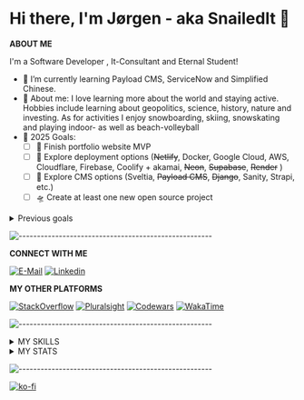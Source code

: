 # Hi there, I'm Jørgen - aka Snailedlt 👋
<!--Not Snailedit :) -->

**ABOUT ME**

I'm a Software Developer , It-Consultant and Eternal Student!

- 🌱 I’m currently learning Payload CMS, ServiceNow and Simplified Chinese.
- 👤 About me: I love learning more about the world and staying active. Hobbies include learning about geopolitics, science, history, nature and investing. As for activities I enjoy snowboarding, skiing, snowskating and playing indoor- as well as beach-volleyball
- 🥅 2025 Goals:
  - [ ] 📄 Finish portfolio website MVP
  - [ ] 🚀 Explore deployment options (~~Netlify~~, Docker, Google Cloud, AWS, Cloudflare, Firebase, Coolify + akamai, ~~Neon~~, ~~Supabase~~, ~~Render~~ )
  - [ ] 📝 Explore CMS options (Sveltia, ~~Payload CMS~~, ~~Django~~, Sanity, Strapi, etc.)
  - [ ] 🛸 Create at least one new open source project

<details>
  <summary>Previous goals</summary>

- 🥅 2024 Goals:
  - [ ] 📄 Create my own website and portfolio <!-- 🟡*Progress:* Started from scratch again. Backend is mostly done locally, but missing data, frontend, and deployment for DB and file hosting. Also added [Markdown-Videos](https://github.com/Snailedlt/Markdown-Videos) and [SVG Recolor](https://github.com/Snailedlt/svg-recolor) to the domain -->
  - [x] 💻 Learn Sveltekit <!-- 🟢*Achieved:* Learned the basics but didn’t have much time to use it in projects -->
  - [x] 🛸 Create at Least One New Open Source Project <!-- 🟢*Achieved:* Created 3 projects that I'm happy with: [Markdown-Videos](https://github.com/Snailedlt/Markdown-Videos), [Svelte Payload Example](https://github.com/Snailedlt/svelte-payload-example),[SVG Recolor](https://github.com/Snailedlt/svg-recolor) -->

- 🥅 2023 Goals:
  - [ ] 📄 Create my own website and portfolio <!-- 🟡*Progress*: I got started creating the backend. Also registered the domain https://jorgenkh.no -->
  - [x] 💻 Learn Django <!-- 🟢*Achieved*: I used Django in multiple projects professionally -->
  - [x] 💻 Learn the basics of Rust <!-- 🟢*Achieved*: I learned the basics, but didn't get much time to use it in projects -->
  - [ ] 💻 Learn Sveltekit <!-- 🔴*Not achieved*: Didn't get time for this one, but got lots of experience with Svelte from projects at work -->
  - [x] 🛸 Create at least one new open source project <!-- 🟢*Achieved*: Started to contribute more to projects I actually use -->

- 🥅 2022 Goals:
  - [ ] 🎮 Learn Game Development (Love2D, Unreal/Unity/Godot, Blender) <!-- 🟡*Progress*: I learned some Love2D and Unity, but not much and mostly theoretical. Created a very basic VR game called [OpenSaber](https://github.com/Snailedlt/OpenSaber) in Unity following a tutorial. Also followed the first 2 lessons of Harvard's [CS50’s Introduction to Game Development](https://cs50.harvard.edu/games/2018/) class using Love2D-->
  - [ ] 💻 Become proficient with C# <!-- 🟡*Progress*: I took a lot of courses and some algorithm training to learn the basics, but didn't get to use it much. -->
  - [x] 💻 Become proficient with Svelte and NodeJS <!-- 🟢*Achieved*: I used Svelte and NodeJS in multiple projects, both professionally and in small hobby projects -->
  - [x] 🛸 Contribute more to Open Source projects <!-- 🟢*Achieved*: Became maintainer of [devicons](https://github.com/devicons/devicon-->
  - [ ] 📄 Create my own website and portfolio <!-- 🔴*Not achieved* -->

</details>

![-----------------------------------------------------](https://raw.githubusercontent.com/andreasbm/readme/master/assets/lines/aqua.png)

**CONNECT WITH ME**

[<img title="E-Mail" height=50px src="https://upload.wikimedia.org/wikipedia/commons/7/7e/Gmail_icon_%282020%29.svg" />][mail]
[<img title="Linkedin" height=50px src="https://cdn.jsdelivr.net/gh/devicons/devicon/icons/linkedin/linkedin-original.svg" />][linkedin]

**MY OTHER PLATFORMS**

[<img title="StackOverflow" height=50px src="https://upload.wikimedia.org/wikipedia/commons/e/ef/Stack_Overflow_icon.svg" />][stackoverflow]
[<img title="Pluralsight" height=50px src="https://user-images.githubusercontent.com/43886029/184349691-bc76017d-1548-4663-8aad-8c1415b99f27.svg" />][pluralsight]
[<img title="Codewars" height=50px src="https://www.codewars.com/packs/assets/logo.f607a0fb.svg" />][codewars]
[<img title="WakaTime" height=50px src="https://user-images.githubusercontent.com/43886029/193454699-4bd4e5d2-4dfb-4093-bd2a-35915fe0daf4.svg" />][wakatime]

![-----------------------------------------------------](https://raw.githubusercontent.com/andreasbm/readme/master/assets/lines/aqua.png)

<details>
  <summary>MY SKILLS</summary>

  <div align="center">
    <i
      >Languages, Frameworks and Databases are ordered by proficiency (highest
      to lowest)</i
    >
  </div>

  <div align="center"><h3>Languages</h3></div>
  <table align="center" width="400px">
    <tbody>
      <tr valign="top">
        <td width="80px" align="center">
          <span
            ><sup><b>JavaScript</b></sup></span
          ><br />
          <img
            alt="JavaScript"
            title="JavaScript"
            width="50px"
            src="https://cdn.jsdelivr.net/gh/devicons/devicon/icons/javascript/javascript-original.svg"
          />
        </td>
        <td width="80px" align="center">
          <span
            ><sup><b>TypeScript</b></sup></span
          ><br />
          <img
            alt="TypeScript"
            title="TypeScript"
            width="50px"
            src="https://cdn.jsdelivr.net/gh/devicons/devicon/icons/typescript/typescript-original.svg"
          />
        </td>
        <td width="80px" align="center">
          <span
            ><sup><b>Groovy</sup></b></span
          ><br />
          <img
            alt="Groovy"
            title="Groovy"
            width="50px"
            src="https://cdn.jsdelivr.net/gh/devicons/devicon/icons/groovy/groovy-original.svg"
          />
        </td>
        <td width="80px" align="center">
          <span
            ><sup><b>Java</sup></b></span
          ><br />
          <img
            alt="Java"
            title="Java"
            width="50px"
            src="https://cdn.jsdelivr.net/gh/devicons/devicon/icons/java/java-original.svg"
          />
        </td>
        <td width="80px" align="center">
          <span
            ><sup><b>Python</sup></b></span
          ><br />
          <img
            alt="Python"
            title="Python"
            width="50px"
            src="https://cdn.jsdelivr.net/gh/devicons/devicon/icons/python/python-original.svg"
          />
        </td>
      </tr>
      <tr valign="top">
        <td width="80px" align="center">
          <span
            ><sup><b>Bash</sup></b></span
          ><br />
          <img
            alt="Bash"
            title="Bash"
            width="50px"
            src="https://cdn.jsdelivr.net/gh/devicons/devicon/icons/bash/bash-original.svg"
          />
        </td>
        <td width="80px" align="center">
          <span
            ><sup><b>HTML5</sup></b></span
          ><br />
          <img
            alt="HTML5"
            title="HTML5"
            width="50px"
            src="https://cdn.jsdelivr.net/gh/devicons/devicon/icons/html5/html5-original.svg"
          />
        </td>
        <td width="80px" align="center">
          <span
            ><sup><b>CSS3</sup></b></span
          ><br />
          <img
            alt="CSS3"
            title="CSS3"
            width="50px"
            src="https://cdn.jsdelivr.net/gh/devicons/devicon/icons/css3/css3-original.svg"
          />
        </td>
        <td width="80px" align="center">
          <span
            ><sup><b>Kotlin</sup></b></span
          ><br />
          <img
            alt="Kotlin"
            title="Kotlin"
            width="50px"
            src="https://cdn.jsdelivr.net/gh/devicons/devicon/icons/kotlin/kotlin-original.svg"
          />
        </td>
        <td width="80px" align="center">
          <span
            ><sup><b>PHP</sup></b></span
          ><br />
          <img
            alt="PHP"
            title="PHP"
            width="50px"
            src="https://cdn.jsdelivr.net/gh/devicons/devicon/icons/php/php-original.svg"
          />
        </td>
      </tr>
      <tr>
        <td width="100rem" align="center">
          <span
            ><sup><b>C#</sup></b></span
          ><br />
          <img
            alt="C#"
            title="C#"
            width="50px"
            src="https://cdn.jsdelivr.net/gh/devicons/devicon/icons/csharp/csharp-original.svg"
          />
        </td>
        <td width="80px" align="center">
          <span
            ><sup><b>Lua</sup></b></span
          ><br />
          <img
            alt="Lua"
            title="Lua"
            width="50px"
            src="https://cdn.jsdelivr.net/gh/devicons/devicon/icons/lua/lua-original.svg"
          />
        </td>
      </tr>
    </tbody>
  </table>

  <div align="center"><h3>Frameworks and Libraries</h3></div>
  <table align="center" width="400px">
    <tbody>
      <tr valign="top">
        <td width="80px" align="center">
          <span
            ><sup><b>Svelte</sup></b></span
          ><br />
          <img
            alt="Svelte"
            title="Svelte"
            width="50px"
            src="https://cdn.jsdelivr.net/gh/devicons/devicon/icons/svelte/svelte-original.svg"
          />
        </td>
        <td width="80px" align="center">
          <span
            ><sup><b>Next.js</sup></b></span
          ><br />
          <img
            alt="Next.js"
            title="Next.js"
            width="50px"
            src="https://cdn.jsdelivr.net/gh/devicons/devicon@latest/icons/nextjs/nextjs-original.svg"
          />
        </td>
        <td width="80px" align="center">
          <span
            ><sup><b>Django</sup></b></span
          ><br />
          <img
            alt="Django"
            title="Django"
            width="50px"
            src="https://cdn.jsdelivr.net/gh/devicons/devicon/icons/django/django-plain.svg"
          />
        </td>
        <td width="80px" align="center">
          <span
            ><sup><b>Node.js</sup></b></span
          ><br />
          <img
            alt="Node.js"
            title="Node.js"
            width="50px"
            src="https://cdn.jsdelivr.net/gh/devicons/devicon/icons/nodejs/nodejs-original.svg"
          />
        </td>
        <td width="80px" align="center">
          <span
            ><sup><b>FastAPI</sup></b></span
          ><br />
          <img
            alt="FastAPI"
            title="FastAPI"
            width="50px"
            src="https://cdn.jsdelivr.net/gh/devicons/devicon/icons/fastapi/fastapi-original.svg"
          />
        </td>
      </tr>
      <tr valign="top">
        <td width="80px" align="center">
          <span
            ><sup><b>Discord.js</sup></b></span
          ><br />
          <img
            alt="Discord.js"
            title="Discord.js"
            width="50px"
            src="https://cdn.jsdelivr.net/gh/devicons/devicon/icons/discordjs/discordjs-original.svg"
          />
        </td>
        <td width="80px" align="center">
          <span
            ><sup><b>Vue</sup></b></span
          ><br />
          <img
            alt="Vue"
            title="Vue"
            width="50px"
            src="https://cdn.jsdelivr.net/gh/devicons/devicon/icons/vuejs/vuejs-original.svg"
          />
        </td>
        <td width="80px" align="center">
          <span
            ><sup><b>Laravel</sup></b></span
          ><br />
          <img
            alt="Laravel"
            title="Laravel"
            width="50px"
            src="https://cdn.jsdelivr.net/gh/devicons/devicon/icons/laravel/laravel-original.svg"
          />
        </td>
        <td width="80px" align="center">
          <span
            ><sup><b>React</sup></b></span
          ><br />
          <img
            alt="React"
            title="React"
            width="50px"
            src="https://cdn.jsdelivr.net/gh/devicons/devicon/icons/react/react-original.svg"
          />
        </td>
        <td width="80px" align="center">
          <span
            ><sup><b>Meteor</sup></b></span
          ><br />
          <img
            alt="Meteor"
            title="Meteor"
            width="50px"
            src="https://cdn.jsdelivr.net/gh/devicons/devicon/icons/meteor/meteor-original.svg"
          />
        </td>
      </tr>
    </tbody>
  </table>

  <div align="center"><h3>Databases</h3></div>
  <table align="center" width="400px">
    <tbody>
      <tr valign="top">
        <td width="80px" align="center">
          <span
            ><sup><b>Azure SQL Database</sup></b></span
          ><br />
          <img
            alt="Azure SQL Database"
            title="Azure SQL Database"
            width="50px"
            src="https://code.benco.io/icon-collection/azure-docs/sql-database.svg"
          />
        </td>
        <td width="80px" align="center">
          <span
            ><sup><b>MariaDB</sup></b></span
          ><br />
          <img
            alt="MariaDB"
            title="MariaDB"
            width="50px"
            src="https://mariadb.com/wp-content/uploads/2019/11/mariadb-logo-vertical_blue.svg"
          />
        </td>
        <td width="80px" align="center">
          <span
            ><sup><b>MySQL</sup></b></span
          ><br />
          <img
            alt="MySQL"
            title="MySQL"
            width="50px"
            src="https://cdn.jsdelivr.net/gh/devicons/devicon/icons/mysql/mysql-original.svg"
          />
        </td>
        <td width="80px" align="center">
          <span
            ><sup><b>PostgreSQL</sup></b></span
          ><br />
          <img
            alt="PostgreSQL"
            title="PostgreSQL"
            width="50px"
            src="https://cdn.jsdelivr.net/gh/devicons/devicon/icons/postgresql/postgresql-original.svg"
          />
        </td>
        <td width="80px" align="center">
          <span
            ><sup><b>SQLite</sup></b></span
          ><br />
          <img
            alt="SQLite"
            title="SQLite"
            width="50px"
            src="https://cdn.jsdelivr.net/gh/devicons/devicon/icons/sqlite/sqlite-original.svg"
          />
        </td>
      </tr>
      <tr>
        <td width="80px" align="center">
          <span
            ><sup><b>MongoDB</sup></b></span
          ><br />
          <img
            alt="MongoDB"
            title="MongoDB"
            width="50px"
            src="https://cdn.jsdelivr.net/gh/devicons/devicon/icons/mongodb/mongodb-original.svg"
          />
        </td>
      </tr>
    </tbody>
  </table>

  <div align="center"><h3>IDE's and Code Editors</h3></div>
  <table align="center" width="400px">
    <tbody>
      <tr valign="top">
        <td width="80px" align="center">
          <span
            ><sup><b>VSCode</sup></b></span
          ><br />
          <img
            align="bottom"
            alt="Visual Studio Code"
            title="Visual Studio Code"
            width="50px"
            src="https://cdn.jsdelivr.net/gh/devicons/devicon/icons/vscode/vscode-original.svg"
          />
        </td>
        <td width="80px" align="center">
          <span
            ><sup><b>Android Studio</sup></b></span
          ><br />
          <img
            align="bottom"
            alt="Android Studio"
            title="Android Studio"
            width="50px"
            src="https://cdn.jsdelivr.net/gh/devicons/devicon/icons/androidstudio/androidstudio-original.svg"
          />
        </td>
        <td width="80px" align="center">
          <span
            ><sup><b>PHPStorm</sup></b></span
          ><br />
          <img
            align="bottom"
            alt="PHPStorm"
            title="PHPStorm"
            width="50px"
            src="https://cdn.freebiesupply.com/logos/large/2x/phpstorm-1-logo-svg-vector.svg"
          />
        </td>
        <td width="80px" align="center">
          <span
            ><sup><b>IntelliJ</sup></b></span
          ><br />
          <img
            alt="IntelliJ"
            title="IntelliJ"
            width="50px"
            src="https://cdn.freebiesupply.com/logos/large/2x/intellij-idea-1-logo-svg-vector.svg"
          />
        </td>
        <td width="80px" align="center">
          <span
            ><sup><b>WebStorm</sup></b></span
          ><br />
          <img
            align="bottom"
            alt="WebStorm"
            title="WebStorm"
            width="50px"
            src="https://raw.githubusercontent.com/devicons/devicon/ef4f985f582054dfb1f52edac014bd3e011a327c/icons/webstorm/webstorm-original.svg"
          />
        </td>
      </tr>
      <tr valign="top">
        <td width="80px" align="center">
          <span
            ><sup><b>Netbeans</sup></b></span
          ><br />
          <img
            alt="Netbeans"
            title="Netbeans"
            width="50px"
            src="https://upload.wikimedia.org/wikipedia/commons/9/98/Apache_NetBeans_Logo.svg"
          />
        </td>
        <td width="80px" align="center">
          <span
            ><sup><b>Visual Studio</sup></b></span
          ><br />
          <img
            alt="Visual Studio"
            title="Visual Studio"
            width="50px"
            src="https://cdn.jsdelivr.net/gh/devicons/devicon/icons/visualstudio/visualstudio-plain.svg"
          />
        </td>
      </tr>
    </tbody>
  </table>

  <div align="center"><h3>Tools</h3></div>
  <table align="center" width="400px">
    <tbody>
      <tr valign="top">
        <td width="80px" align="center">
          <span
            ><sup><b>Git</sup></b></span
          ><br />
          <img
            alt="Git"
            title="Git"
            width="50px"
            src="https://cdn.jsdelivr.net/gh/devicons/devicon/icons/git/git-original.svg"
          />
        </td>
        <td width="80px" align="center">
          <span
            ><sup><b>GitHub</sup></b></span
          ><br />
          <picture
            ><source
              media="(prefers-color-scheme: dark)"
              srcset="
                https://user-images.githubusercontent.com/43886029/180790910-37fc43da-eb83-4db6-9079-469fe83be1d5.svg
              " />
            <img
              alt="GitHub"
              title="GitHub"
              width="50px"
              src="https://cdn.jsdelivr.net/gh/devicons/devicon/icons/github/github-original.svg"
          /></picture>
        </td>
        <td width="80px" align="center">
          <span
            ><sup><b>GitLab</sup></b></span
          ><br />
          <img
            alt="GitLab"
            title="GitLab"
            width="50px"
            src="https://cdn.jsdelivr.net/gh/devicons/devicon/icons/gitlab/gitlab-original.svg"
          />
        </td>
        <td width="80px" align="center">
          <span
            ><sup><b>BitBucket</sup></b></span
          ><br />
          <img
            alt="BitBucket"
            title="BitBucket"
            width="50px"
            src="https://cdn.jsdelivr.net/gh/devicons/devicon/icons/bitbucket/bitbucket-original.svg"
          />
        </td>
        <td width="80px" align="center">
          <span
            ><sup><b>Azure DevOps</sup></b></span
          ><br />
          <img
            alt="Azure DevOps"
            title="Azure DevOps"
            width="50px"
            src="https://cdn.jsdelivr.net/npm/simple-icons@3.13.0/icons/azuredevops.svg"
          />
        </td>
      </tr>
      <tr valign="top">
        <td width="80px" align="center">
          <span
            ><sup><b>Azure</sup></b></span
          ><br />
          <img
            alt="Azure"
            title="Azure"
            width="50px"
            src="https://cdn.jsdelivr.net/gh/devicons/devicon/icons/azure/azure-original.svg"
          />
        </td>
        <td width="80px" align="center">
          <span
            ><sup><b>Azure Data Factory</sup></b></span
          ><br />
          <img
            alt="Azure Data Factory"
            title="Azure Data Factory"
            width="50px"
            src="https://code.benco.io/icon-collection/azure-docs/data-factory.svg"
          />
        </td>
        <td width="80px" align="center">
          <span
            ><sup><b>Azure Logic Apps</sup></b></span
          ><br />
          <img
            alt="Azure Logic Apps"
            title="Azure Logic Apps"
            width="50px"
            src="https://code.benco.io/icon-collection/azure-docs/logic-apps.svg"
          />
        </td>
        <td width="80px" align="center">
          <span
            ><sup><b>Power BI</sup></b></span
          ><br />
          <img
            alt="Power BI"
            title="Power BI"
            width="50px"
            src="https://powerbi.microsoft.com/pictures/application-logos/svg/powerbi.svg"
          />
        </td>
        <td width="80px" align="center">
          <span
            ><sup><b>Jira</sup></b></span
          ><br />
          <img
            alt="Jira"
            title="Jira"
            width="50px"
            src="https://cdn.jsdelivr.net/gh/devicons/devicon/icons/jira/jira-original.svg"
          />
        </td>
      </tr>
      <tr valign="top">
        <td width="80px" align="center">
          <span
            ><sup><b>Confluence</sup></b></span
          ><br />
          <img
            alt="Confluence"
            title="Confluence"
            width="50px"
            src="https://cdn.jsdelivr.net/gh/devicons/devicon/icons/confluence/confluence-original.svg"
          />
        </td>
        <td width="80px" align="center">
          <span
            ><sup><b>Trello</sup></b></span
          ><br />
          <img
            alt="Trello"
            title="Trello"
            width="50px"
            src="https://cdn.jsdelivr.net/gh/devicons/devicon/icons/trello/trello-plain.svg"
          />
        </td>
        <td width="80px" align="center">
          <span
            ><sup><b>IFTTT</sup></b></span
          ><br />
          <img
            alt="IFTTT"
            title="IFTTT"
            width="50px"
            src="https://cdn.jsdelivr.net/gh/devicons/devicon/icons/ifttt/ifttt-original.svg"
          />
        </td>
        <td width="80px" align="center">
          <span
            ><sup><b>Jenkins</sup></b></span
          ><br />
          <img
            alt="Jenkins"
            title="Jenkins"
            width="50px"
            src="https://raw.githubusercontent.com/devicons/devicon/1119b9f84c0290e0f0b38982099a2bd027a48bf1/icons/jenkins/jenkins-original.svg"
          />
        </td>
        <td width="80px" align="center">
          <span
            ><sup><b>Maven</sup></b></span
          ><br />
          <img
            alt="Maven"
            title="Maven"
            width="50px"
            src="https://user-images.githubusercontent.com/43886029/158700244-8b9a5dd1-53e8-4ea5-a0d5-3727094a35d6.svg"
          />
        </td>
      </tr>
    </tbody>
  </table>

  <div align="center"><h3>Operating Systems</h3></div>
  <table align="center" width="400px">
    <tbody>
      <tr valign="top">
        <td width="80px" align="center">
          <span
            ><sup><b>Windows 10</sup></b></span
          ><br />
          <img
            alt="Windows 10"
            title="Windows 10"
            width="50px"
            src="https://upload.wikimedia.org/wikipedia/commons/4/48/Windows_logo_-_2012_%28dark_blue%29.svg"
          />
        </td>
        <td width="80px" align="center">
          <span
            ><sup><b>Linux</sup></b></span
          ><br />
          <img
            alt="Linux"
            title="Linux"
            width="50px"
            src="https://cdn.jsdelivr.net/gh/devicons/devicon/icons/linux/linux-original.svg"
          />
        </td>
        <td width="80px" align="center">
          <span
            ><sup><b>Ubuntu</sup></b></span
          ><br />
          <img
            alt="Ubuntu"
            title="Ubuntu"
            width="50px"
            src="https://cdn.jsdelivr.net/gh/devicons/devicon/icons/ubuntu/ubuntu-plain.svg"
          />
        </td>
      </tr>
    </tbody>
  </table>

  <div align="center"><h3>Game Development</h3></div>
  <table align="center" width="400px">
    <tbody>
      <tr valign="top">
        <td width="80px" align="center">
          <span
            ><sup><b>Godot</sup></b></span
          ><br />
          <img
            alt="Godot"
            title="Godot"
            width="50px"
            src="https://cdn.jsdelivr.net/gh/devicons/devicon/icons/godot/godot-original.svg"
          />
        </td>
        <td width="80px" align="center">
          <span
            ><sup><b>Unity</sup></b></span
          ><br />
          <img
            alt="Unity"
            title="Unity"
            width="50px"
            src="https://cdn.jsdelivr.net/gh/devicons/devicon/icons/unity/unity-original.svg"
          />
        </td>
        <td width="80px" align="center">
          <span
            ><sup><b>LOVE2D</sup></b></span
          ><br />
          <img
            alt="LOVE2D"
            title="LOVE2D"
            width="50px"
            src="https://user-images.githubusercontent.com/43886029/169504610-658aacdf-ee9c-41f3-aad2-5eebaa3f5d26.png"
          />
        </td>
      </tr>
    </tbody>
  </table>
</details>

<details>
  <summary>MY STATS</summary>

<div align="center">

_Check out [my wakatime profile](https://wakatime.com/@Snailedlt) to see more stats_


<img align="center" height="175px" alt="WakaTime Stats" src="https://github-readme-stats-snailedlt.vercel.app/api/wakatime/?username=snailedlt&layout=compact&langs_count=10&theme=react-dark&bg_color=0d1117&title_color=22eded&icon_color=22eded&text_color=cacaca&color=22eded&count_private=true%22" />
<img align="center" height="175px" alt="Snailedlt's GitHub Stats" src="https://github-readme-stats-snailedlt.vercel.app/api?username=Snailedlt&&theme=react-dark&show_icons=true&bg_color=0d1117&title_color=22eded&icon_color=22eded&text_color=cacaca&color=22eded&count_private=true" /> 

<!-- Most used languages on GitHub (alternative to wakatime) -->
<!-- <img width="60%" alt="Snailedlt's Top Languages" src="https://github-readme-stats-snailedlt.vercel.app/api/top-langs/?username=snailedlt&langs_count=10&layout=compact&exclude_repo=github-readme-stats,splitscreenme-nucleus&theme=react-dark&bg_color=0d1117&title_color=22eded&text_color=cacaca&color=22eded&count_private=true%22" /> -->

<!-- <img width="60%" src="https://wakatime.com/share/@Snailedlt/688cd011-8ddd-4656-a00a-bf131199da82.svg"> -->
<br></br>
  <!--START_SECTION:waka-->
![Code Time](http://img.shields.io/badge/Code%20Time-1%2C340%20hrs%2027%20mins-blue)

![Profile Views](http://img.shields.io/badge/Profile%20Views-8-blue)

![Lines of code](https://img.shields.io/badge/From%20Hello%20World%20I%27ve%20Written-10.1%20million%20lines%20of%20code-blue)

**I'm an Early 🐤** 

```text
🌞 Morning                2966 commits        ████░░░░░░░░░░░░░░░░░░░░░   15.37 % 
🌆 Daytime                8287 commits        ███████████░░░░░░░░░░░░░░   42.93 % 
🌃 Evening                5600 commits        ███████░░░░░░░░░░░░░░░░░░   29.01 % 
🌙 Night                  2450 commits        ███░░░░░░░░░░░░░░░░░░░░░░   12.69 % 
```
📅 **I'm Most Productive on Friday** 

```text
Monday                   3259 commits        ████░░░░░░░░░░░░░░░░░░░░░   16.88 % 
Tuesday                  2442 commits        ███░░░░░░░░░░░░░░░░░░░░░░   12.65 % 
Wednesday                3804 commits        █████░░░░░░░░░░░░░░░░░░░░   19.71 % 
Thursday                 2463 commits        ███░░░░░░░░░░░░░░░░░░░░░░   12.76 % 
Friday                   4915 commits        ██████░░░░░░░░░░░░░░░░░░░   25.46 % 
Saturday                 874 commits         █░░░░░░░░░░░░░░░░░░░░░░░░   04.53 % 
Sunday                   1546 commits        ██░░░░░░░░░░░░░░░░░░░░░░░   08.01 % 
```


📊 **This Week I Spent My Time On** 

```text
💬 Programming Languages: 
No Activity Tracked This Week

🔥 Editors: 
No Activity Tracked This Week

💻 Operating System: 
No Activity Tracked This Week
```


 Last Updated on 17/05/2025 12:44:00 UTC
<!--END_SECTION:waka-->

</div>
</details>

![-----------------------------------------------------](https://raw.githubusercontent.com/andreasbm/readme/master/assets/lines/aqua.png)

[![ko-fi](https://ko-fi.com/img/githubbutton_sm.svg)](https://ko-fi.com/H2H0GY0OU)

<!-- Socials links -->

[linkedin]: https://www.linkedin.com/in/jorgenkh/
[mail]: mailto:jorgenkalsnes.hagen@gmail.com
[pluralsight]: https://app.pluralsight.com/profile/jorgenh
[stackoverflow]: https://stackoverflow.com/users/12206312
[codewars]: https://www.codewars.com/users/Snailedlt
[wakatime]: https://wakatime.com/@Snailedlt
